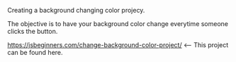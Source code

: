 Creating a background changing color projecy.

The objective is to have your background color change everytime someone clicks the button. 

https://jsbeginners.com/change-background-color-project/ <-- This project can be found here. 
